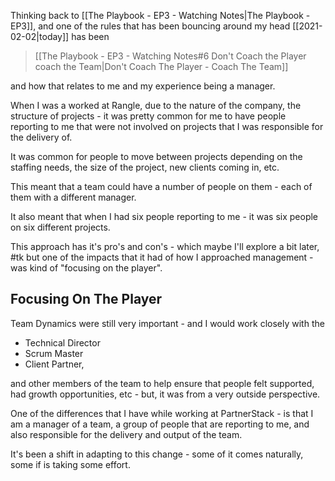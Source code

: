 Thinking back to [[The Playbook - EP3 - Watching Notes|The Playbook - EP3]], and one of the rules that has been bouncing around my head [[2021-02-02|today]] has been


> [[The Playbook - EP3 - Watching Notes#6 Don't Coach the Player coach the Team|Don't Coach The Player - Coach The Team]]

and how that relates to me and my experience being a manager.

When I was a worked at Rangle, due to the nature of the company, the structure of projects - it was pretty common for me to have people reporting to me that were not involved on projects that I was responsible for the delivery of.

It was common for people to move between projects depending on the staffing needs, the size of the project, new clients coming in, etc.

This meant that a team could have a number of people on them - each of them with a different manager.

It also meant that when I had six people reporting to me - it was six people on six different projects.

This approach has it's pro's and con's - which maybe I'll explore a bit later, #tk but one of the impacts that it had of how I approached management - was kind of "focusing on the player".

## Focusing On The Player

Team Dynamics were still very important - and I would work closely with the 

- Technical Director 
- Scrum Master 
- Client Partner, 

and other members of the team to help ensure that people felt supported, had growth opportunities, etc - but, it was from a very outside perspective. 

One of the differences that I have while working at PartnerStack - is that I am a manager of a team, a group of people that are reporting to me, and also responsible for the delivery and output of the team. 

It's been a shift in adapting to this change - some of it comes naturally, some if is taking some effort. 